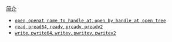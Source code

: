 [简介](README.md)

- [`open`, `openat`, `name_to_handle_at`, `open_by_handle_at`, `open_tree`](open-openat-name_to_handle_at-open_by_handle_at-open_tree.md)
- [`read`, `pread64`, `readv`, `preadv`, `preadv2`](read-pread64-readv-preadv-preadv2.md)
- [`write`, `pwrite64`, `writev`, `pwritev`, `pwritev2`](write-pwrite64-writev-pwritev-pwritev2.md)
